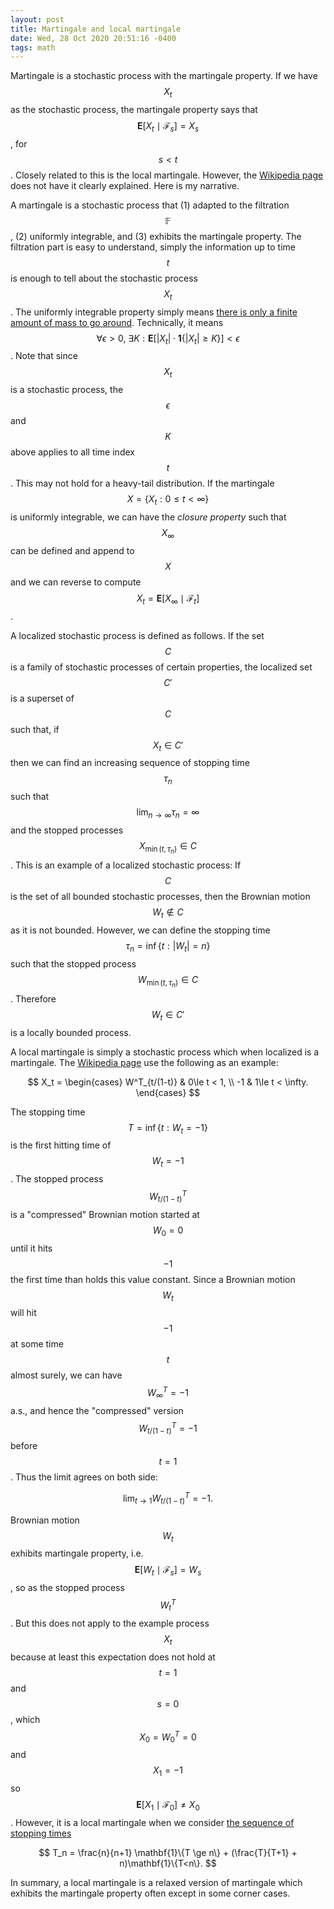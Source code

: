 ```yaml
---
layout: post
title: Martingale and local martingale
date: Wed, 28 Oct 2020 20:51:16 -0400
tags: math
---
```


Martingale is a stochastic process with the martingale property. If we have
$$X_t$$ as the stochastic process, the martingale property says that
$$\mathbf{E}[X_t\mid\mathcal{F}_s] = X_s$$, for $$s<t$$. Closely
related to this is the local martingale. However, the [Wikipedia
page](https://en.wikipedia.org/wiki/Local_martingale) does not have it clearly
explained. Here is my narrative.

A martingale is a stochastic process that (1) adapted to the filtration
$$\mathbb{F}$$, (2) uniformly integrable, and (3) exhibits the martingale
property. The filtration part is easy to understand, simply the information up
to time $$t$$ is enough to tell about the stochastic process $$X_t$$. The
uniformly integrable property simply means [there is only a finite amount of
mass to go around](https://www.quora.com/What-is-a-local-martingale).
Technically, it means
$$\forall \epsilon>0,\ \exists K: \mathbf{E}[\lvert X_t\rvert \cdot \mathbf{1}\{\lvert X_t\rvert \ge K \}] < \epsilon$$.
Note that since $$X_t$$ is a stochastic process, the $$\epsilon$$ and $$K$$
above applies to all time index $$t$$. This may not hold for a heavy-tail
distribution. If the martingale $$X=\{X_t: 0\le t<\infty\}$$ is uniformly
integrable, we can have the *closure property* such that $$X_\infty$$ can be
defined and append to $$X$$ and we can reverse to compute
$$X_t=\mathbf{E}[X_\infty\mid\mathcal{F}_t]$$.

A localized stochastic process is defined as follows. If the set $$C$$ is a
family of stochastic processes of certain properties, the localized set $$C'$$
is a superset of $$C$$ such that, if $$X_t\in C'$$ then we can find an
increasing sequence of stopping time $$\tau_n$$ such that
$$\lim_{n\to\infty}\tau_n=\infty$$ and the stopped processes
$$X_{\min(t,\tau_n)}\in C$$. This is an example of a localized stochastic
process: If $$C$$ is the set of all bounded stochastic processes, then the
Brownian motion $$W_t\notin C$$ as it is not bounded. However, we can define
the stopping time $$\tau_n=\inf\{t: \lvert W_t\rvert = n\}$$ such that the stopped
process $$W_{\min(t,\tau_n)}\in C$$. Therefore $$W_t\in C'$$ is a locally
bounded process.

A local martingale is simply a stochastic process which when localized is a
martingale. The [Wikipedia page](https://en.wikipedia.org/wiki/Local_martingale)
use the following as an example:

$$
X_t = \begin{cases}
  W^T_{t/(1-t)} & 0\le t < 1, \\
  -1            & 1\le t < \infty.
\end{cases}
$$

The stopping time $$T=\inf\{t: W_t=-1\}$$ is the first hitting time of
$$W_t=-1$$. The stopped process $$W^T_{t/(1-t)}$$ is a "compressed" Brownian
motion started at $$W_0=0$$ until it hits $$-1$$ the first time than holds this
value constant. Since a Brownian motion $$W_t$$ will hit $$-1$$ at some time
$$t$$ almost surely, we can have $$W^T_\infty=-1$$ a.s., and hence the
"compressed" version $$W^T_{t/(1-t)}=-1$$ before $$t=1$$. Thus the limit agrees
on both side:

$$
\lim_{t\to 1} W^T_{t/(1-t)} = -1.
$$

Brownian motion $$W_t$$ exhibits martingale property, i.e.
$$\mathbf{E}[W_t\mid\mathcal{F}_s]=W_s$$, so as the stopped process $$W^T_t$$.
But this does not apply to the example process $$X_t$$ because at least this
expectation does not hold at $$t=1$$ and $$s=0$$, which $$X_0=W^T_0=0$$ and
$$X_1=-1$$ so $$\mathbf{E}[X_1\mid\mathcal{F}_0]\ne X_0$$. However, it is a
local martingale when we consider
[the sequence of stopping times](https://math.stackexchange.com/questions/2077827)

$$
T_n = \frac{n}{n+1} \mathbf{1}\{T \ge n\} + (\frac{T}{T+1} + n)\mathbf{1}\{T<n\}.
$$

In summary, a local martingale is a relaxed version of martingale which
exhibits the martingale property often except in some corner cases.
